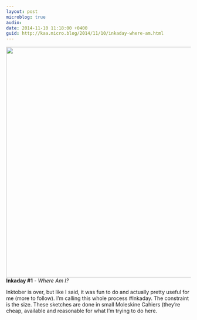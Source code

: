 ```yaml
---
layout: post
microblog: true
audio: 
date: 2014-11-10 11:18:00 +0400
guid: http://kaa.micro.blog/2014/11/10/inkaday-where-am.html
---
```

<img src="http://www.kaa.bz/uploads/2018/03a3392bc2.jpg" alt="" width="840" height="627" class="alignnone size-full wp-image-314" /><strong>Inkaday #1</strong> - <em>Where Am I?</em>

Inktober is over, but like I said, it was fun to do and actually pretty useful for me (more to follow). I’m calling this whole process #Inkaday. The constraint is the size. These sketches are done in small Moleskine Cahiers (they’re cheap, available and reasonable for what I’m trying to do here.
